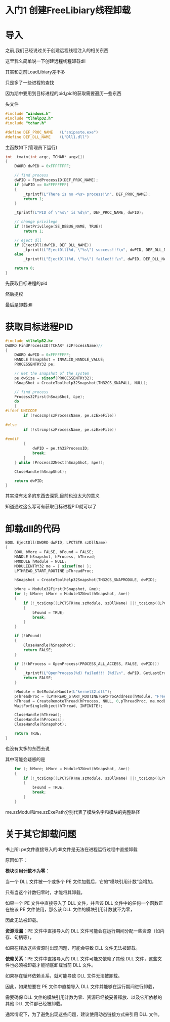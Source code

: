 # 入门1 创建FreeLibiary线程卸载

# 导入

之前,我们已经说过关于创建远程线程注入的相关东西

这里我么简单说一下创建远程线程卸载dll

其实和之前LoadLibiary差不多

只是多了一些进程的查找

因为期中要用到目标进程的pid,pid的获取需要遍历一些东西

头文件

```c
#include "windows.h"
#include "tlhelp32.h"
#include "tchar.h"

#define DEF_PROC_NAME	(L"snipaste.exe")
#define DEF_DLL_NAME	(L"Dll1.dll")
```

主函数如下(管理员下运行)

```c
int _tmain(int argc, TCHAR* argv[])
{
    DWORD dwPID = 0xFFFFFFFF;

    // find process
    dwPID = FindProcessID(DEF_PROC_NAME);
    if (dwPID == 0xFFFFFFFF)
    {
        _tprintf(L"There is no <%s> process!\n", DEF_PROC_NAME);
        return 1;
    }

    _tprintf(L"PID of \"%s\" is %d\n", DEF_PROC_NAME, dwPID);

    // change privilege
    if (!SetPrivilege(SE_DEBUG_NAME, TRUE))
        return 1;

    // eject dll
    if (EjectDll(dwPID, DEF_DLL_NAME))
        _tprintf(L"EjectDll(%d, \"%s\") success!!!\n", dwPID, DEF_DLL_NAME);
    else
        _tprintf(L"EjectDll(%d, \"%s\") failed!!!\n", dwPID, DEF_DLL_NAME);

    return 0;
}
```

先获取目标进程的pid

然后提权

最后是卸载dll

# 获取目标进程PID

```c
#include <tlhelp32.h>
DWORD FindProcessID(TCHAR* szProcessName)//
{
    DWORD dwPID = 0xFFFFFFFF;
    HANDLE hSnapShot = INVALID_HANDLE_VALUE;
    PROCESSENTRY32 pe;

    // Get the snapshot of the system
    pe.dwSize = sizeof(PROCESSENTRY32);
    hSnapShot = CreateToolhelp32Snapshot(TH32CS_SNAPALL, NULL);

    // find process
    Process32First(hSnapShot, &pe);
    do
    {
#ifdef UNICODE
        if (!wcscmp(szProcessName, pe.szExeFile))
        
#else
        if (!strcmp(szProcessName, pe.szExeFile))
        
#endif
        {
            dwPID = pe.th32ProcessID;
            break;
        }
    } while (Process32Next(hSnapShot, &pe));

    CloseHandle(hSnapShot);

    return dwPID;
}
```

其实没有太多的东西去深究,目前也没太大的意义

知道通过这么写可有获取目标进程PID就可以了

# 卸载dll的代码

```c
BOOL EjectDll(DWORD dwPID, LPCTSTR szDllName)
{
    BOOL bMore = FALSE, bFound = FALSE;
    HANDLE hSnapshot, hProcess, hThread;
    HMODULE hModule = NULL;
    MODULEENTRY32 me = { sizeof(me) };
    LPTHREAD_START_ROUTINE pThreadProc;

    hSnapshot = CreateToolhelp32Snapshot(TH32CS_SNAPMODULE, dwPID);

    bMore = Module32First(hSnapshot, &me);
    for (; bMore; bMore = Module32Next(hSnapshot, &me))
    {
        if (!_tcsicmp((LPCTSTR)me.szModule, szDllName) ||!_tcsicmp((LPCTSTR)me.szExePath, szDllName))
        {
            bFound = TRUE;
            break;
        }
    }

    if (!bFound)
    {
        CloseHandle(hSnapshot);
        return FALSE;
    }

    if (!(hProcess = OpenProcess(PROCESS_ALL_ACCESS, FALSE, dwPID)))
    {
        _tprintf(L"OpenProcess(%d) failed!!! [%d]\n", dwPID, GetLastError());
        return FALSE;
    }

    hModule = GetModuleHandle(L"kernel32.dll");
    pThreadProc = (LPTHREAD_START_ROUTINE)GetProcAddress(hModule, "FreeLibrary");
    hThread = CreateRemoteThread(hProcess, NULL, 0,pThreadProc, me.modBaseAddr, 0, NULL);
    WaitForSingleObject(hThread, INFINITE);

    CloseHandle(hThread);
    CloseHandle(hProcess);
    CloseHandle(hSnapshot);

    return TRUE;
}
```

也没有太多的东西去说

其中可能会疑惑的是

```c
    for (; bMore; bMore = Module32Next(hSnapshot, &me))
    {
        if (!_tcsicmp((LPCTSTR)me.szModule, szDllName) ||!_tcsicmp((LPCTSTR)me.szExePath, szDllName))
        {
            bFound = TRUE;
            break;
        }
    }
```

me.szModul和me.szExePath分别代表了模块名字和模块的完整路径

# 关于其它卸载问题

书上所: pe文件直接导入的dll文件是无法在进程运行过程中直接卸载

原因如下：

**模块引用计数不为零**：

当一个 DLL 文件被一个或多个 PE 文件加载后，它的“模块引用计数”会增加，

只有当这个计数归零时，才能将其卸载。

如果一个 PE 文件中直接导入了 DLL 文件，并且该 DLL 文件中的任何一个函数正在被该 PE 文件使用，那么该 DLL 文件的模块引用计数就不为零，

因此无法被卸载。

**资源泄漏**：PE 文件中直接导入的 DLL 文件可能会在运行期间分配一些资源（如内存、句柄等），

如果在释放这些资源时出现问题，可能会导致 DLL 文件无法被卸载。

**依赖关系**：PE 文件中直接导入的 DLL 文件可能又依赖了其他 DLL 文件，这些文件也必须被卸载才能彻底卸载当前 DLL 文件。

如果存在循环依赖关系，就可能导致 DLL 文件无法被卸载。

因此，如果想要在 PE 文件中直接导入 DLL 文件并能够在运行期间进行卸载，

需要确保 DLL 文件的模块引用计数为零、资源已经被妥善释放、以及它所依赖的其他 DLL 文件都已经被卸载。

通常情况下，为了避免出现这些问题，建议使用动态链接方式来引用 DLL 文件。